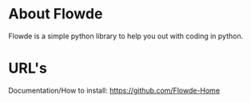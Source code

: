 # About Flowde

Flowde is a simple python library to help you out with coding in python.

# URL's

Documentation/How to install: https://github.com/Flowde-Home
